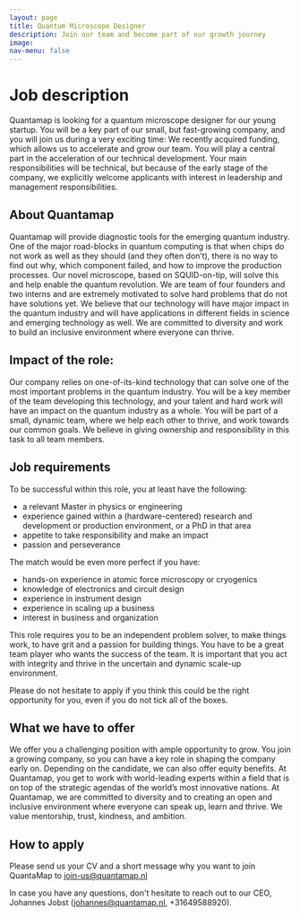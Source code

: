 ```yaml
---
layout: page
title: Quantum Microscope Designer
description: Join our team and become part of our growth journey
image: 
nav-menu: false
---
```


# Job description
Quantamap is looking for a quantum microscope designer for our young startup. You will be a key part of our small, but fast-growing company, and you will join us during a very exciting time: We recently acquired funding, which allows us to accelerate and grow our team. You will play a central part in the acceleration of our technical development. Your main responsibilities will be technical, but because of the early stage of the company, we explicitly welcome applicants with interest in leadership and management responsibilities. 

## About Quantamap
Quantamap will provide diagnostic tools for the emerging quantum industry. One of the major road-blocks in quantum computing is that when chips do not work as well as they should (and they often don’t), there is no way to find out why, which component failed, and how to improve the production processes. Our novel microscope, based on SQUID-on-tip, will solve this and help enable the quantum revolution.
We are team of four founders and two interns and are extremely motivated to solve hard problems that do not have solutions yet. We believe that our technology will have major impact in the quantum industry and will have applications in different fields in science and emerging technology as well. We are committed to diversity and work to build an inclusive environment where everyone can thrive. 

## Impact of the role:
Our company relies on one-of-its-kind technology that can solve one of the most important problems in the quantum industry. You will be a key member of the team developing this technology, and your talent and hard work will have an impact on the quantum industry as a whole. You will be part of a small, dynamic team, where we help each other to thrive, and work towards our common goals. We believe in giving ownership and responsibility in this task to all team members. 

## Job requirements
To be successful within this role, you at least have the following: 
*	a relevant Master in physics or engineering
*	experience gained within a (hardware-centered) research and development or production environment, or a PhD in that area
*	appetite to take responsibility and make an impact
*	passion and perseverance
  
The match would be even more perfect if you have:
*	hands-on experience in atomic force microscopy or cryogenics
*	knowledge of electronics and circuit design
*	experience in instrument design
*	experience in scaling up a business
*	interest in business and organization

This role requires you to be an independent problem solver, to make things work, to have grit and a passion for building things. You have to be a great team player who wants the success of the team. It is important that you act with integrity and thrive in the uncertain and dynamic scale-up environment. 

Please do not hesitate to apply if you think this could be the right opportunity for you, even if you do not tick all of the boxes. 

## What we have to offer 
We offer you a challenging position with ample opportunity to grow. You join a growing company, so you can have a key role in shaping the company early on. Depending on the candidate, we can also offer equity benefits. 
At Quantamap, you get to work with world-leading experts within a field that is on top of the strategic agendas of the world’s most innovative nations. At Quantamap, we are committed to diversity and to creating an open and inclusive environment where everyone can speak up, learn and thrive. We value mentorship, trust, kindness, and ambition.  

## How to apply
Please send us your CV and a short message why you want to join QuantaMap to [join-us@quantamap.nl](mailto:join-us@quantamap.nl)

In case you have any questions, don't hesitate to reach out to our CEO, Johannes Jobst ([johannes@quantamap.nl](mailto:johannes@quantamap.nl), +31649588920).

